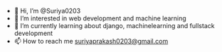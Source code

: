 - 👋 Hi, I’m @Suriya0203
- 👀 I’m interested in web development and machine learning
- 🌱 I’m currently learning about django, machinelearning and fullstack development
- 📫 How to reach me suriyaprakash0203@gmail.com
